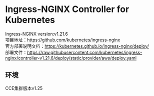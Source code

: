 # Ingress-NGINX Controller for Kubernetes
Ingress-NGINX version:v1.21.6<br>
项目地址：https://github.com/kubernetes/ingress-nginx<br>
官方部署说明文档：https://kubernetes.github.io/ingress-nginx/deploy/<br>
部署文件：https://raw.githubusercontent.com/kubernetes/ingress-nginx/controller-v1.21.6/deploy/static/provider/aws/deploy.yaml<br>

## 环境
CCE集群版本v1.25<br>
